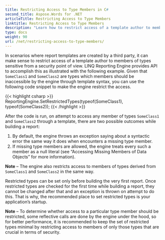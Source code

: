 ```yaml
---
title: Restricting Access to Type Members in C#
second_title: Aspose.Words for .NET
articleTitle: Restricting Access to Type Members
linktitle: Restricting Access to Type Members
description: "Learn how to restrict access of a template author to members of types sensitive using LINQ in C#."
type: docs
weight: 90
url: /net/restricting-access-to-type-members/
---
```


In scenarios where report templates are created by a third party, it can make sense to restrict access of a template author to members of types sensitive from a security point of view. LINQ Reporting Engine provides API to accomplish this as illustrated with the following example. Given that `SomeClass1` and `SomeClass2` are types which members should be inaccessible by the engine through template syntax, you can use the following code snippet to make the engine restrict the access.

{{< highlight csharp >}}
ReportingEngine.SetRestrictedTypes(typeof(SomeClass1), typeof(SomeClass2));
{{< /highlight >}}

After the code is run, on attempt to access any member of types `SomeClass1` and `SomeClass2` through a template, there are two possible outcomes while building a report:

1. By default, the engine throws an exception saying about a syntactic error the same way it does when encounters a missing type member.
1. If missing type members are allowed, the engine treats every such a member as a null literal (see “Accessing Missing Members of Data Objects” for more information).

**Note** – The engine also restricts access to members of types derived from `SomeClass1` and `SomeClass2` in the same way.

Restricted types can be set only before building the very first report. Once restricted types are checked for the first time while building a report, they cannot be changed after that and an exception is thrown on attempt to do this. That is why, the recommended place to set restricted types is your application’s startup.

**Note** – To determine whether access to a particular type member should be restricted, some reflective calls are done by the engine under the hood, so for better performance, it is recommended to keep the set of restricted types minimal by restricting access to members of only those types that are crucial in terms of security.